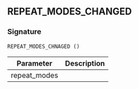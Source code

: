 ## REPEAT\_MODES\_CHANGED

### Signature

`REPEAT_MODES_CHNAGED ()`


| Parameter | Description |
| --- | --- |
| repeat\_modes |